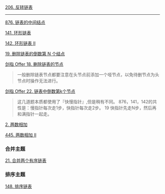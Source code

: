 
[206. 反转链表](https://leetcode-cn.com/problems/reverse-linked-list/)

---

[876. 链表的中间结点](https://leetcode-cn.com/problems/middle-of-the-linked-list/comments/)

[141. 环形链表](https://leetcode-cn.com/problems/linked-list-cycle/comments/)

[142. 环形链表 II](https://leetcode-cn.com/problems/linked-list-cycle-ii/)

[19. 删除链表的倒数第 N 个结点](https://leetcode-cn.com/problems/remove-nth-node-from-end-of-list/)

[剑指 Offer 18. 删除链表的节点](https://leetcode-cn.com/problems/shan-chu-lian-biao-de-jie-dian-lcof/)
> 一般删除链表节点都要注意在头节点前添加一个哑节点，以免待删节点为头节点时操作无法进行。



[剑指 Offer 22. 链表中倒数第k个节点](https://leetcode-cn.com/problems/lian-biao-zhong-dao-shu-di-kge-jie-dian-lcof/)
> 这几道题本质都使用了『快慢指针』,但是稍有不同。
> 876，141，142的共性是：慢指针每次走1步，快指针每次走2步。
> 19 快指针先走N步，然后再和满指针一起走。 


[2. 两数相加](https://leetcode-cn.com/problems/add-two-numbers/)

[445. 两数相加 II](https://leetcode-cn.com/problems/add-two-numbers-ii/)



### 合并主题
[21. 合并两个有序链表](https://leetcode-cn.com/problems/merge-two-sorted-lists/)

### 排序主题
[148. 排序链表](https://leetcode-cn.com/problems/sort-list/)